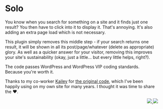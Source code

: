 # Solo

You know when you search for something on a site and it finds just one result? You then have to click into it to display it. That's annoying. It's also adding an extra page load which is not necessary.

This plugin simply removes this middle step - if your search returns one result, it will be shown in all its post/page/whatever (delete as appropriate) glory. As well as a quicker answer for your visitor, removing this improves your site's sustainability (okay, just a little... but every little helps, right?).

The code passes WordPress and WordPress VIP coding standards. Because you're worth it.

Thanks to my co-worker [Kailey](https://profiles.wordpress.org/trepmal/) for [the original code](https://trepmal.com/2011/04/22/redirect-when-search-query-only-returns-one-match/), which I've been happily using on my own site for many years. I thought it was time to share the ♥️.

<p align="right"><a href="https://wordpress.org/plugins/solo-search/"><img src="https://img.shields.io/wordpress/plugin/dt/solo-search?label=wp.org%20downloads&style=for-the-badge">&nbsp;<img src="https://img.shields.io/wordpress/plugin/stars/solo-search?color=orange&style=for-the-badge"></a></p>